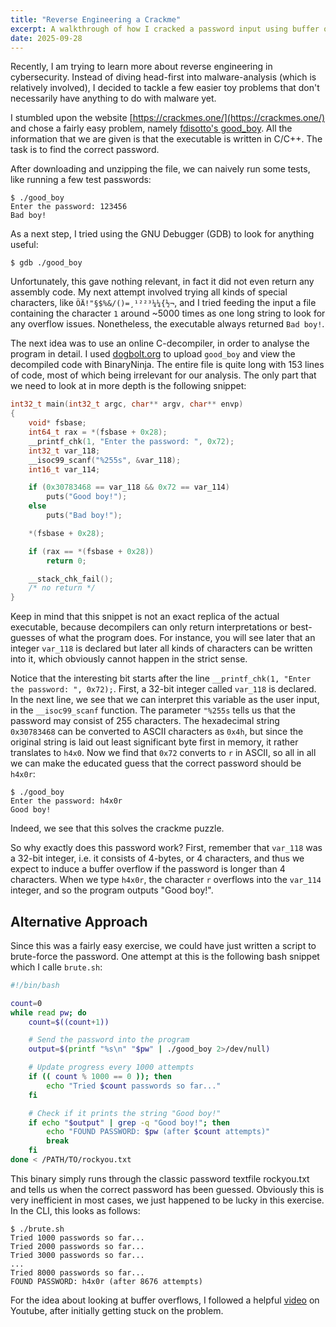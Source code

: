 ```yaml
---
title: "Reverse Engineering a Crackme"
excerpt: A walkthrough of how I cracked a password input using buffer overflows.
date: 2025-09-28
---
```


Recently, I am trying to learn more about reverse engineering in cybersecurity. Instead of diving head-first into malware-analysis (which is relatively involved), I decided to tackle a few easier toy problems that don't necessarily have anything to do with malware yet.

I stumbled upon the website [https://crackmes.one/](https://crackmes.one/) and chose a fairly easy problem, namely [fdisotto's good_boy](https://crackmes.one/crackme/669a714890c4c2830c820bc0). All the information that we are given is that the executable is written in C/C++. The task is to find the correct password.

After downloading and unzipping the file, we can naively run some tests, like running a few test passwords:
```console
$ ./good_boy 
Enter the password: 123456
Bad boy!
```
As a next step, I tried using the GNU Debugger (GDB) to look for anything useful:
```console
$ gdb ./good_boy
```
Unfortunately, this gave nothing relevant, in fact it did not even return any assembly code. My next attempt involved trying all kinds of special characters, like `ÖÄ!"§$%&/()=¸¹²²³¼¼{½¬`, and I tried feeding the input a file containing the character `1` around ~5000 times as one long string to look for any overflow issues. Nonetheless, the executable always returned `Bad boy!`.

The next idea was to use an online C-decompiler, in order to analyse the program in detail. I used [dogbolt.org](https://dogbolt.org/) to upload `good_boy` and view the decompiled code with BinaryNinja. The entire file is quite long with 153 lines of code, most of which being irrelevant for our analysis. The only part that we need to look at in more depth is the following snippet:
```c
int32_t main(int32_t argc, char** argv, char** envp)
{
    void* fsbase;
    int64_t rax = *(fsbase + 0x28);
    __printf_chk(1, "Enter the password: ", 0x72);
    int32_t var_118;
    __isoc99_scanf("%255s", &var_118);
    int16_t var_114;

    if (0x30783468 == var_118 && 0x72 == var_114)
        puts("Good boy!");
    else
        puts("Bad boy!");

    *(fsbase + 0x28);

    if (rax == *(fsbase + 0x28))
        return 0;

    __stack_chk_fail();
    /* no return */
}
```
Keep in mind that this snippet is not an exact replica of the actual executable, because decompilers can only return interpretations or best-guesses of what the program does. For instance, you will see later that an integer `var_118` is declared but later all kinds of characters can be written into it, which obviously cannot happen in the strict sense. 

Notice that the interesting bit starts after the line `__printf_chk(1, "Enter the password: ", 0x72);`. First, a 32-bit integer called `var_118` is declared. In the next line, we see that we can interpret this variable as the user input, in the `__isoc99_scanf` function. The parameter `"%255s` tells us that the password may consist of 255 characters. The hexadecimal string `0x30783468` can be converted to ASCII characters as `0x4h`, but since the original string is laid out least significant byte first in memory, it rather translates to `h4x0`. Now we find that `0x72` converts to `r` in ASCII, so all in all we can make the educated guess that the correct password should be `h4x0r`:
```console
$ ./good_boy 
Enter the password: h4x0r
Good boy!
```
Indeed, we see that this solves the crackme puzzle.

So why exactly does this password work? First, remember that `var_118` was a 32-bit integer, i.e. it consists of 4-bytes, or 4 characters, and thus we expect to induce a buffer overflow if the password is longer than 4 characters. When we type `h4x0r`, the character `r` overflows into the `var_114` integer, and so the program outputs "Good boy!".

## Alternative Approach

Since this was a fairly easy exercise, we could have just written a script to brute-force the password. One attempt at this is the following bash snippet which I calle `brute.sh`:
```bash
#!/bin/bash

count=0
while read pw; do
    count=$((count+1))

    # Send the password into the program
    output=$(printf "%s\n" "$pw" | ./good_boy 2>/dev/null)

    # Update progress every 1000 attempts
    if (( count % 1000 == 0 )); then
        echo "Tried $count passwords so far..."
    fi

    # Check if it prints the string "Good boy!"
    if echo "$output" | grep -q "Good boy!"; then
        echo "FOUND PASSWORD: $pw (after $count attempts)"
        break
    fi
done < /PATH/TO/rockyou.txt
```
This binary simply runs through the classic password textfile rockyou.txt and tells us when the correct password has been guessed. Obviously this is very inefficient in most cases, we just happened to be lucky in this exercise. In the CLI, this looks as follows:
```console
$ ./brute.sh 
Tried 1000 passwords so far...
Tried 2000 passwords so far...
Tried 3000 passwords so far...
...
Tried 8000 passwords so far...
FOUND PASSWORD: h4x0r (after 8676 attempts)
```

For the idea about looking at buffer overflows, I followed a helpful [video](https://www.youtube.com/watch?v=W1okWEzGAGo) on Youtube, after initially getting stuck on the problem. 
